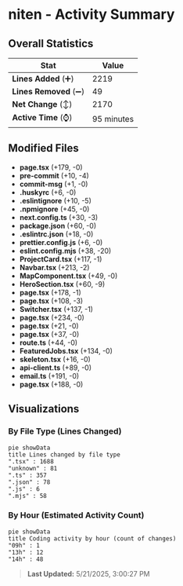 # niten - Activity Summary 

## Overall Statistics

| Stat                   | Value                                                             |
| ---------------------- | ----------------------------------------------------------------- |
| **Lines Added** (➕)   | 2219                                          |
| **Lines Removed** (➖) | 49                                        |
| **Net Change** (↕)    | 2170                |
| **Active Time** (⌚)   | 95 minutes |


## Modified Files
- **page.tsx** (+179, -0)
- **pre-commit** (+10, -4)
- **commit-msg** (+1, -0)
- **.huskyrc** (+6, -0)
- **.eslintignore** (+10, -5)
- **.npmignore** (+45, -0)
- **next.config.ts** (+30, -3)
- **package.json** (+60, -0)
- **.eslintrc.json** (+18, -0)
- **prettier.config.js** (+6, -0)
- **eslint.config.mjs** (+38, -20)
- **ProjectCard.tsx** (+117, -1)
- **Navbar.tsx** (+213, -2)
- **MapComponent.tsx** (+49, -0)
- **HeroSection.tsx** (+60, -9)
- **page.tsx** (+178, -1)
- **page.tsx** (+108, -3)
- **Switcher.tsx** (+137, -1)
- **page.tsx** (+234, -0)
- **page.tsx** (+21, -0)
- **page.tsx** (+37, -0)
- **route.ts** (+44, -0)
- **FeaturedJobs.tsx** (+134, -0)
- **skeleton.tsx** (+16, -0)
- **api-client.ts** (+89, -0)
- **email.ts** (+191, -0)
- **page.tsx** (+188, -0)

## Visualizations

### By File Type (Lines Changed)

```mermaid
pie showData
title Lines changed by file type
".tsx" : 1688
"unknown" : 81
".ts" : 357
".json" : 78
".js" : 6
".mjs" : 58
```

### By Hour (Estimated Activity Count)

```mermaid
pie showData
title Coding activity by hour (count of changes)
"09h" : 1
"13h" : 12
"14h" : 48
```


> **Last Updated:** 5/21/2025, 3:00:27 PM